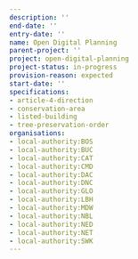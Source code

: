 ```yaml
---
description: ''
end-date: ''
entry-date: ''
name: Open Digital Planning
parent-project: ''
project: open-digital-planning
project-status: in-progress
provision-reason: expected
start-date: ''
specifications:
- article-4-direction
- conservation-area
- listed-building
- tree-preservation-order
organisations:
- local-authority:BOS
- local-authority:BUC
- local-authority:CAT
- local-authority:CMD
- local-authority:DAC
- local-authority:DNC
- local-authority:GLO
- local-authority:LBH
- local-authority:MDW
- local-authority:NBL
- local-authority:NED
- local-authority:NET
- local-authority:SWK
---
```

